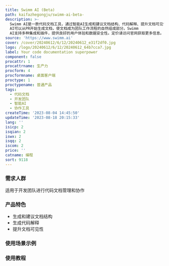 ```yaml
---
title: Swimm AI (Beta)
path: kaifazhegongju/swimm-ai-beta-
description: >-
  Swimm AI是一款代码文档工具，通过智能AI生成和建议文档结构、代码解释、提升文档可见性等功能，帮助开发团队更轻松地进行代码文档管理。Swimm
  AI可以从PR开始生成文档，使文档成为团队工作流程的自然组成部分。Swimm
  AI支持多种集成和插件，提供良好的用户体验和数据安全性。定价请访问官网获取更多信息。
source: 'https://www.swimm.ai'
cover: /cover/20240612/6/12/20240612_e31f2df0.jpg
logo: /logo/20240612/6/12/20240612_64b7cca7.jpg
label: Your code documentation superpower
component: false
procattr: 1
procattrname: 生产力
procform: 4
procformname: 桌面客户端
proctype: 1
proctypename: 普通产品
tags:
  - 代码文档
  - 开发团队
  - 智能AI
  - 协作工具
createTime: '2023-08-04 14:45:50'
updateTime: '2023-08-18 20:15:33'
lang: ''
isicp: 2
isqian: 2
iswx: 2
isqq: 2
iscom: 2
price: ''
catname: 编程
sort: 9118
---
```




### 需求人群
适用于开发团队进行代码文档管理和协作

### 产品特色
- 生成和建议文档结构
- 生成代码解释
- 提升文档可见性

### 使用场景示例


### 使用教程


  
